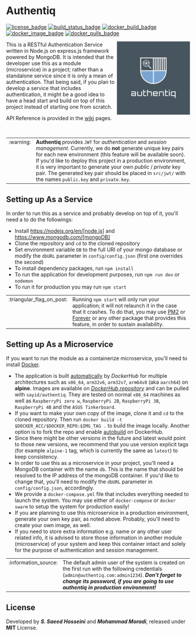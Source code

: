 # Authentiq
[![license_badge](https://img.shields.io/github/license/SayidHosseini/authentiq.svg)](https://github.com/SayidHosseini/authentiq/blob/master/LICENSE)
[![build_status_badge](https://img.shields.io/docker/cloud/build/sayid/authentiq.svg)](https://hub.docker.com/r/sayid/authentiq/)
[![docker_build_badge](https://img.shields.io/docker/cloud/automated/sayid/authentiq.svg)](https://hub.docker.com/r/sayid/authentiq/)
[![docker_image_badge](https://images.microbadger.com/badges/image/sayid/authentiq.svg)](https://hub.docker.com/r/sayid/authentiq/)
[![docker_pulls_badge](https://img.shields.io/docker/pulls/sayid/authentiq.svg)](https://hub.docker.com/r/sayid/authentiq/)

<img width="200px" src="https://github.com/SayidHosseini/AuthenticationService/blob/master/logo.png" align="right" />

This is a RESTful Authentication Service written in Node.js on express.js framework powered by MongoDB. It is intended that the developer use this as a module (microservice) in a project; rather than a standalone service since it is only a mean of authentication. That being said, if you plan to develop a service that includes authentication, it might be a good idea to have a head start and build on top of this project instead of starting one from scratch.

API Reference is provided in the [wiki](https://github.com/SayidHosseini/authentiq/wiki) pages.

<br/>
<table>
      <tr><td valign="baseline"> :warning: </td><td> <strong>Authentiq</strong> provides <code>JWT</code> for <em>authentication</em> and <em>session management</em>. Currently, we do <strong>not</strong> generate unique key pairs for each new environment (this feature will be available soon). If you'd like to deploy this project in a production environment, it is very important to generate your own <em>public</em> / <em>private</em> key pair. The generated key pair should be placed in <code>src/jwt/</code> with the names <code>public.key</code> and <code>private.key</code>. </td></tr>
</table>


## Setting up As a Service
In order to run this as a service and probably develop on top of it, you'll need a to do the followings:

* Install https://nodejs.org/en/[node.js] and https://www.mongodb.com/[mongoDB]
* Clone the repository and `cd` to the cloned repository
* Set environment variable `DB` to the full URI of your mongo database or modify the `dbURL` parameter in `config/config.json` (first one overrides the second)
* To install dependency packages, run `npm install`
* To run the application for development purposes, run `npm run dev` or `nodemon`
* To run it for production you may run `npm start`

<table>
    <td valign="baseline">:triangular_flag_on_post:</td>
    <td>Running <code>npm start</code> will only run your application; it will not relaunch it in the case that it crashes. To do that, you may use <a href="https://www.npmjs.com/package/pm2">PM2</a> or <a href="https://www.npmjs.com/package/forever">Forever</a> or any other package that provides this feature, in order to sustain availability.</td>
</table>

## Setting up As a Microservice
If you want to run the module as a containerize microservice, you'll need to install [Docker](https://www.docker.com).

* The application is built [automatically](https://docs.docker.com/docker-hub/builds/) by *DockerHub* for multiple architectures such as `x86_64`, `arm32v6`, `arm32v7`, `arm64v8` (aka `aarch64`) on **alpine**. Images are available on [*DockerHub repository*](https://hub.docker.com/r/sayid/authentiq) and can be pulled with `sayid/authentiq`. They are tested on normal `x86_64` machines as well as `RaspberryPi zero w`, `RaspberryPi 2B`, `RaspberryPi 3B`, `RaspberryPi 4B` and the `ASUS Tinkerboard`.
* If you want to make your own copy of the image, clone it and `cd` to the cloned repository. Then run `docker build -t $DOCKER_ACC/$DOCKER_REPO:$IMG_TAG .` to build the image locally. Another option is to fork the repo and enable [autobuild](https://docs.docker.com/docker-hub/builds/) on DockerHub.
* Since there might be other versions in the future and latest would point to those new versions, we recommend that you use version explicit tags (for example `alpine-1` tag, which is currently the same as `latest`) to keep consistency.
* In order to use this as a microservice in your project, you'll need a MongoDB container with the name `db`. This is the name that should be resolved to the IP address of the mongoDB container. If you'd like to change that, you'll need to modify the `dbURL` parameter in `config/config.json`, accordingly. 
* We provide a `docker-compose.yml` file that includes everything needed to launch the system. You may use either of `docker-compose` or `docker swarm` to setup the system for production easily! 
* If you are planning to use this microservice in a production environment, generate your own key pair, as noted above. Probably, you'll need to create your own image, as well.
* If you need to store extra information e.g. name or any other user related info, it is advised to store those information in another module (microservice) of your system and keep this container intact and solely for the purpose of authentication and session management.

<table>
    <td valign="baseline">:information_source:</td>
    <td>The default admin user of the system is created on the first run with the following credentials (<code>admin@authentiq.com:admin1234</code>). <strong><em>Don't forget to change its password, if you are going to use authentiq in production environment!</em></strong></td>
</table>

## License
Developed by **_S. Saeed Hosseini_** and **_Mohammad Moradi_**, released under **MIT** License.
